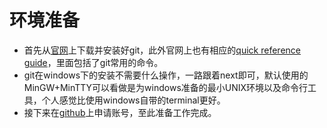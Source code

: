 # 环境准备

* 首先从[官网](https://git-scm.com/downloads)上下载并安装好git，此外官网上也有相应的[quick reference guide](https://github.github.com/training-kit/downloads/zh_CN/github-git-cheat-sheet/)，里面包括了git常用的命令。
* git在windows下的安装不需要什么操作，一路跟着next即可，默认使用的MinGW+MinTTY可以看做是为windows准备的最小UNIX环境以及命令行工具，个人感觉比使用windows自带的terminal更好。
* 接下来在[github](https://github.com/)上申请账号，至此准备工作完成。




